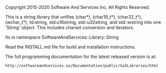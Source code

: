 
Copyright 2015-2020 Software And Services Inc, All Rights Reserved.

This is a string library that unifies (char*), (char16_t*), (char32_t*), (wchar_t*),
td:string, std:u16string, std::u32string, and std::wstring into one 'String' object.
This includes charset conversion and iterators.

Its in namespace SoftwareAndServices::Library::String

Read the INSTALL.md file for build and installation instructions.

The full programming documentation for the latest released version is at:

	http://softwareandservices.us/Documentation/public/SaSLibraries/html

